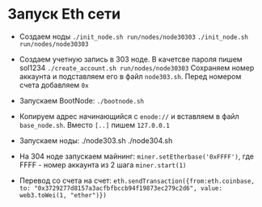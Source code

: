 # Запуск Eth сети

* Создаем ноды
`./init_node.sh run/nodes/node30303`
`./init_node.sh run/nodes/node30303`

* Создаем учетную запись в 303 ноде. В качетсве пароля пишем sol1234
`./create_account.sh run/nodes/node30303`
Сохраняем номер аккаунта и подставляем его в файл `node303.sh`. Перед номером счета добавляем `0x`

* Запускаем BootNode:
`./bootnode.sh`
* Копируем адрес начинающийся с `enode://` и вставляем в файл `base_node.sh`. Вместо `[..]` пишем `127.0.0.1`

* Запускаем ноды:
./node303.sh
./node304.sh

* На 304 ноде запускаем майнинг:
`miner.setEtherbase('0xFFFF')`, где FFFF - номер аккаунта из 2 шага
`miner.start(1)`

* Перевод со счета на счет:
`eth.sendTransaction({from:eth.coinbase, to: "0x3729277d8157a3acfbfbccb94f19873ec279c2d6", value: web3.toWei(1, "ether")})`
